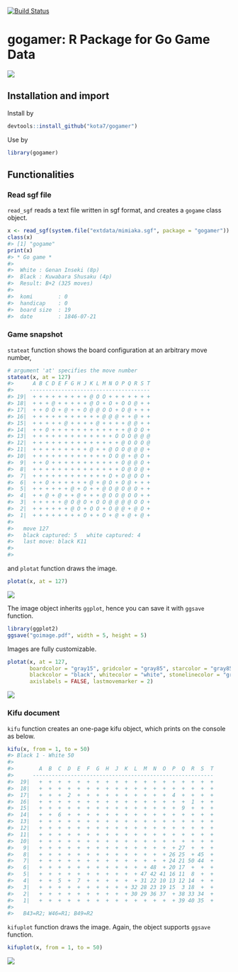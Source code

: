 
<!-- README.md is generated from README.Rmd. Please edit that file -->
[![Build Status](https://travis-ci.org/kota7/gogamer.svg?branch=master)](https://travis-ci.org/kota7/gogamer)

gogamer: R Package for Go Game Data
===================================

![](readme-fig/README-unnamed-chunk-2-1.png)

Installation and import
-----------------------

Install by

``` r
devtools::install_github("kota7/gogamer")
```

Use by

``` r
library(gogamer)
```

Functionalities
---------------

### Read sgf file

`read_sgf` reads a text file written in sgf format, and creates a `gogame` class object.

``` r
x <- read_sgf(system.file("extdata/mimiaka.sgf", package = "gogamer"))
class(x)
#> [1] "gogame"
print(x)
#> * Go game *
#> 
#>  White : Genan Inseki (8p)
#>  Black : Kuwabara Shusaku (4p)
#>  Result: B+2 (325 moves)
#> 
#>  komi        : 0
#>  handicap    : 0
#>  board size  : 19
#>  date        : 1846-07-21
```

### Game snapshot

`stateat` function shows the board configuration at an arbitrary move number,

``` r
# argument 'at' specifies the move number
stateat(x, at = 127)
#>      A B C D E F G H J K L M N O P Q R S T
#>     --------------------------------------
#> 19|  + + + + + + + + + @ O O + + + + + + +
#> 18|  + + + @ + + + + + @ O + O + O O @ + +
#> 17|  + + O O + @ + + O @ @ O O + O @ + + +
#> 16|  + + + + + + + + + + + @ @ @ + + @ + +
#> 15|  + + + + + @ + + + + @ + + + + @ @ + +
#> 14|  + + O + + + + + + + + + + + + @ O O +
#> 13|  + + + + + + + + + + + + + O O O @ @ @
#> 12|  + + + + + + + + + + + + + + @ O O O @
#> 11|  + + + + + + + + + @ + + @ O O @ @ @ +
#> 10|  + + + + + + + + + + + + O O @ + @ O +
#>  9|  + + O + + + + + + + + + + + O @ @ O +
#>  8|  + + + + + + + + + + + + + + O @ O @ +
#>  7|  + + + + + + + + + + + + O + O @ O O +
#>  6|  + + O + + + + + + @ + @ O + O @ + + +
#>  5|  + + + + + + @ + O + + @ O @ O @ O + +
#>  4|  + + @ + @ + + @ + + + @ O O @ O O + +
#>  3|  + + + + + @ O @ O + O O @ @ @ @ O O +
#>  2|  + + + + + + @ O + O O + O @ @ + @ O +
#>  1|  + + + + + + + + O + + O + @ + @ + @ +
#> 
#>   move 127 
#>   black captured: 5   white captured: 4 
#>   last move: black K11
#> 
#> 
```

and `plotat` function draws the image.

``` r
plotat(x, at = 127)
```

![](readme-fig/README-unnamed-chunk-7-1.png)

The image object inherits `ggplot`, hence you can save it with `ggsave` function.

``` r
library(ggplot2)
ggsave("goimage.pdf", width = 5, height = 5)
```

Images are fully customizable.

``` r
plotat(x, at = 127, 
       boardcolor = "gray15", gridcolor = "gray85", starcolor = "gray85",
       blackcolor = "black", whitecolor = "white", stonelinecolor = "gray50",
       axislabels = FALSE, lastmovemarker = 2)
```

![](readme-fig/README-unnamed-chunk-9-1.png)

### Kifu document

`kifu` function creates an one-page kifu object, which prints on the console as below.

``` r
kifu(x, from = 1, to = 50)
#> Black 1 - White 50 
#> 
#>        A  B  C  D  E  F  G  H  J  K  L  M  N  O  P  Q  R  S  T
#>      ---------------------------------------------------------
#>  19|   +  +  +  +  +  +  +  +  +  +  +  +  +  +  +  +  +  +  +
#>  18|   +  +  +  +  +  +  +  +  +  +  +  +  +  +  +  +  +  +  +
#>  17|   +  +  +  2  +  +  +  +  +  +  +  +  +  +  4  +  +  +  +
#>  16|   +  +  +  +  +  +  +  +  +  +  +  +  +  +  +  +  1  +  +
#>  15|   +  +  +  +  +  +  +  +  +  +  +  +  +  +  +  9  +  +  +
#>  14|   +  +  6  +  +  +  +  +  +  +  +  +  +  +  +  +  +  +  +
#>  13|   +  +  +  +  +  +  +  +  +  +  +  +  +  +  +  +  +  +  +
#>  12|   +  +  +  +  +  +  +  +  +  +  +  +  +  +  +  +  +  +  +
#>  11|   +  +  +  +  +  +  +  +  +  +  +  +  +  +  +  +  +  +  +
#>  10|   +  +  +  +  +  +  +  +  +  +  +  +  +  +  +  +  +  +  +
#>   9|   +  +  +  +  +  +  +  +  +  +  +  +  +  +  + 27  +  +  +
#>   8|   +  +  +  +  +  +  +  +  +  +  +  +  +  + 26 25  + 45  +
#>   7|   +  +  +  +  +  +  +  +  +  +  +  +  +  + 24 21 50 44  +
#>   6|   +  +  +  +  +  +  +  +  +  +  +  + 48  + 20 17  +  +  +
#>   5|   +  +  +  +  +  +  +  +  +  +  + 47 42 41 16 11  8  +  +
#>   4|   +  +  5  +  7  +  +  +  +  +  + 31 22 10 13 12 14  +  +
#>   3|   +  +  +  +  +  +  +  +  +  + 32 28 23 19 15  3 18  +  +
#>   2|   +  +  +  +  +  +  +  +  +  + 30 29 36 37  + 38 33 34  +
#>   1|   +  +  +  +  +  +  +  +  +  +  +  +  +  +  + 39 40 35  + 
#> 
#>   B43=R2; W46=R1; B49=R2
```

`kifuplot` function draws the image. Again, the object supports `ggsave` function.

``` r
kifuplot(x, from = 1, to = 50)
```

![](readme-fig/README-unnamed-chunk-11-1.png)
